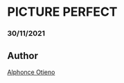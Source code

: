 # PICTURE PERFECT
### 30/11/2021
## Author
[Alphonce Otieno](https://github.com/alphonce-otieno-odhiambo)